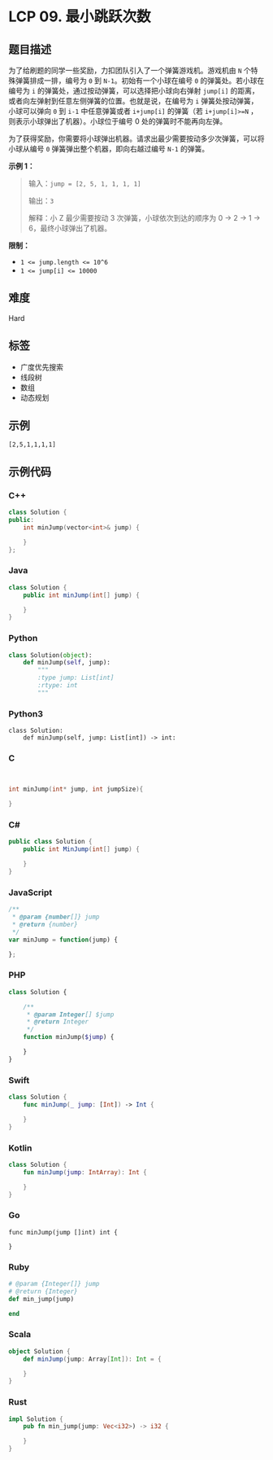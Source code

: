 # LCP 09. 最小跳跃次数

## 题目描述

<p>为了给刷题的同学一些奖励，力扣团队引入了一个弹簧游戏机。游戏机由 <code>N</code> 个特殊弹簧排成一排，编号为 <code>0</code> 到 <code>N-1</code>。初始有一个小球在编号 <code>0</code> 的弹簧处。若小球在编号为 <code>i</code> 的弹簧处，通过按动弹簧，可以选择把小球向右弹射&nbsp;<code>jump[i]</code> 的距离，或者向左弹射到任意左侧弹簧的位置。也就是说，在编号为 <code>i</code> 弹簧处按动弹簧，小球可以弹向 <code>0</code> 到 <code>i-1</code> 中任意弹簧或者 <code>i+jump[i]</code> 的弹簧（若 <code>i+jump[i]&gt;=N</code> ，则表示小球弹出了机器）。小球位于编号 0 处的弹簧时不能再向左弹。</p>

<p>为了获得奖励，你需要将小球弹出机器。请求出最少需要按动多少次弹簧，可以将小球从编号 <code>0</code> 弹簧弹出整个机器，即向右越过编号 <code>N-1</code> 的弹簧。</p>

<p><strong>示例 1：</strong></p>

<blockquote>
<p>输入：<code>jump = [2, 5, 1, 1, 1, 1]</code></p>

<p>输出：<code>3</code></p>

<p>解释：小 Z 最少需要按动 3 次弹簧，小球依次到达的顺序为 0 -&gt; 2 -&gt; 1 -&gt; 6，最终小球弹出了机器。</p>
</blockquote>

<p><strong>限制：</strong></p>

<ul>
	<li><code>1 &lt;= jump.length &lt;= 10^6</code></li>
	<li><code>1 &lt;= jump[i] &lt;= 10000</code></li>
</ul>


## 难度

Hard

## 标签

- 广度优先搜索
- 线段树
- 数组
- 动态规划

## 示例

```
[2,5,1,1,1,1]
```

## 示例代码

### C++

```cpp
class Solution {
public:
    int minJump(vector<int>& jump) {

    }
};
```

### Java

```java
class Solution {
    public int minJump(int[] jump) {

    }
}
```

### Python

```python
class Solution(object):
    def minJump(self, jump):
        """
        :type jump: List[int]
        :rtype: int
        """
```

### Python3

```python3
class Solution:
    def minJump(self, jump: List[int]) -> int:
```

### C

```c


int minJump(int* jump, int jumpSize){

}

```

### C#

```csharp
public class Solution {
    public int MinJump(int[] jump) {

    }
}
```

### JavaScript

```javascript
/**
 * @param {number[]} jump
 * @return {number}
 */
var minJump = function(jump) {

};
```

### PHP

```php
class Solution {

    /**
     * @param Integer[] $jump
     * @return Integer
     */
    function minJump($jump) {

    }
}
```

### Swift

```swift
class Solution {
    func minJump(_ jump: [Int]) -> Int {

    }
}
```

### Kotlin

```kotlin
class Solution {
    fun minJump(jump: IntArray): Int {

    }
}
```

### Go

```golang
func minJump(jump []int) int {

}
```

### Ruby

```ruby
# @param {Integer[]} jump
# @return {Integer}
def min_jump(jump)

end
```

### Scala

```scala
object Solution {
    def minJump(jump: Array[Int]): Int = {

    }
}
```

### Rust

```rust
impl Solution {
    pub fn min_jump(jump: Vec<i32>) -> i32 {

    }
}
```

